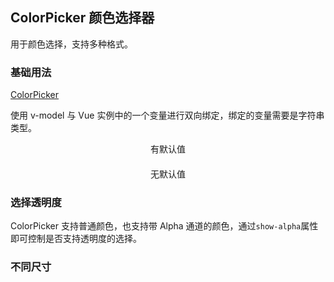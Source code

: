 <script>
  export default {
    data() {
      return {
        color1: '#000',
        color2: null,
        color3: 'rgba(19, 206, 102, 0.8)',
        color4: '#409EFF'
      };
    },
    mounted() {
      this.$nextTick(() => {
        const demos = document.querySelectorAll('.source');
        demos[0].style.padding = '0';
      });
    },
  }
</script>

<style lang="scss" scoped>
  .block {
    text-align: center;
    padding: 20px 0 40px;
  }
  .demonstration {
    display: block;
    margin-bottom: 20px;
  }
</style>

## ColorPicker 颜色选择器

用于颜色选择，支持多种格式。

### 基础用法

[ColorPicker](http://element.eleme.io/#/zh-CN/component/color-picker)

使用 v-model 与 Vue 实例中的一个变量进行双向绑定，绑定的变量需要是字符串类型。

<el-card shadow="hover">
  <el-col :span="12" class="block">
    <span class="demonstration">有默认值</span>
    <el-color-picker v-model="color1"></el-color-picker>
  </el-col>
  <el-col :span="12" class="block">
    <span class="demonstration">无默认值</span>
    <el-color-picker v-model="color2"></el-color-picker>
  </el-col>
</el-card>

### 选择透明度

ColorPicker 支持普通颜色，也支持带 Alpha 通道的颜色，通过`show-alpha`属性即可控制是否支持透明度的选择。

<el-color-picker v-model="color3" show-alpha></el-color-picker>

<script>
  export default {
    data() {
      return {
        color3: 'rgba(19, 206, 102, 0.8)'
      }
    }
  };
</script>

### 不同尺寸

<el-color-picker v-model="color4"></el-color-picker>
<el-color-picker v-model="color4" size="medium"></el-color-picker>
<el-color-picker v-model="color4" size="small"></el-color-picker>
<el-color-picker v-model="color4" size="mini"></el-color-picker>